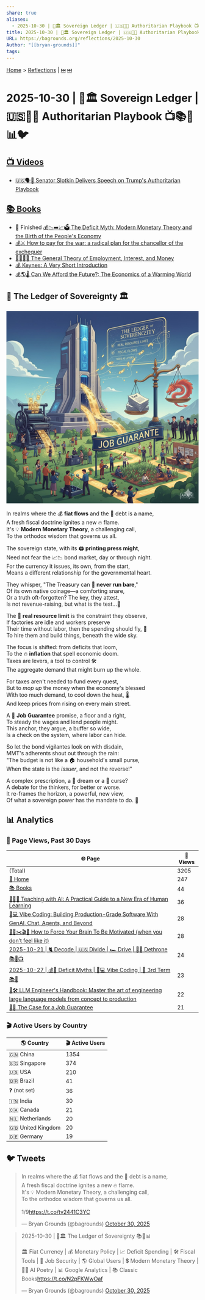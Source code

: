```yaml
---
share: true
aliases:
  - 2025-10-30 | 📜🏛️ Sovereign Ledger | 🇺🇸👑📖 Authoritarian Playbook 📺📚💌📊🐦
title: 2025-10-30 | 📜🏛️ Sovereign Ledger | 🇺🇸👑📖 Authoritarian Playbook 📺📚💌📊🐦
URL: https://bagrounds.org/reflections/2025-10-30
Author: "[[bryan-grounds]]"
tags:
---
```

[Home](../index.md) > [Reflections](./index.md) | [⏮️](./2025-10-29.md) [⏭️](./2025-10-31.md)  
# 2025-10-30 | 📜🏛️ Sovereign Ledger | 🇺🇸👑📖 Authoritarian Playbook 📺📚💌📊🐦  
## [📺 Videos](../videos/index.md)  
- [🇺🇸🗣️👑 Senator Slotkin Delivers Speech on Trump's Authoritarian Playbook](../videos/senator-slotkin-delivers-speech-on-trumps-authoritarian-playbook.md)  
  
## [📚 Books](../books/index.md)  
- 🏁 Finished [💰📉➡️📈🗳️ The Deficit Myth: Modern Monetary Theory and the Birth of the People's Economy](../books/the-deficit-myth.md)  
- [💰⚔️ How to pay for the war: a radical plan for the chancellor of the exchequer](../books/how-to-pay-for-the-war-a-radical-plan-for-the-chancellor-of-the-exchequer.md)  
- [🧑‍💼🏦💸 The General Theory of Employment, Interest, and Money](../books/the-general-theory-of-employment-interest-and-money.md)  
- [💰 Keynes: A Very Short Introduction](../books/keynes-a-very-short-introduction.md)  
- [💰🌎🌡️ Can We Afford the Future?: The Economics of a Warming World](../books/can-we-afford-the-future-the-economics-of-a-warming-world.md)  
  
## 📜 The Ledger of Sovereignty 🏛️  
  
![Pasted image 20251030022026](../Pasted%20image%2020251030022026.jpg)  
  
In realms where the 💰 **fiat flows** and the 📜 debt is a name,  
A fresh fiscal doctrine ignites a new 🔥 flame.  
It's 💡 **Modern Monetary Theory**, a challenging call,  
To the orthodox wisdom that governs us all.  
  
The sovereign state, with its 🖨️ **printing press might**,  
Need not fear the 📈📉 bond market, day or through night.  
For the currency it issues, its own, from the start,  
Means a different relationship for the governmental heart.  
  
They whisper, "The Treasury can 🚫 **never run bare**,"  
Of its own native coinage—a comforting snare,  
Or a truth oft-forgotten? The key, they attest,  
Is not revenue-raising, but what is the test...🤔  
  
The 🧱 **real resource limit** is the constraint they observe,  
If factories are idle and workers preserve  
Their time without labor, then the spending should fly, 🚀  
To hire them and build things, beneath the wide sky.  
  
The focus is shifted: from deficits that loom,  
To the 🔥 **inflation** that spell economic doom.  
Taxes are levers, a tool to control 🛠️  
The aggregate demand that might burn up the whole.  
  
For taxes aren't needed to fund every quest,  
But to *mop up* the money when the economy's blessed  
With too much demand, to cool down the heat, 🌡️  
And keep prices from rising on every main street.  
  
A 🤝 **Job Guarantee** promise, a floor and a right,  
To steady the wages and lend people might.  
This anchor, they argue, a buffer so wide,  
Is a check on the system, where labor can hide.  
  
So let the bond vigilantes look on with disdain,  
MMT's adherents shout out through the rain:  
"The budget is not like a 🏠 household's small purse,  
When the state is the *issuer*, and not the reverse!"  
  
A complex prescription, a 💭 dream or a 👿 curse?  
A debate for the thinkers, for better or worse.  
It re-frames the horizon, a powerful, new view,  
Of what a sovereign power has the mandate to do. 👑  
  
## 📊 Analytics  
### 👀 Page Views, Past 30 Days  
| 🌐 Page                                                                                                                                                                                                                        | 👀 Views |  
| ------------------------------------------------------------------------------------------------------------------------------------------------------------------------------------------------------------------------------ | -------- |  
| (Total)                                                                                                                                                                                                                        | 3205     |  
| [🏡 Home](../index.md)                                                                                                                                                                                                             | 247      |  
| [📚 Books](../books/index.md)                                                                                                                                                                                                      | 44       |  
| [🤖🧑‍🏫 Teaching with AI: A Practical Guide to a New Era of Human Learning](../books/teaching-with-ai-a-practical-guide-to-a-new-era-of-human-learning.md)                                                                        | 36       |  
| [🤖💻 Vibe Coding: Building Production-Grade Software With GenAI, Chat, Agents, and Beyond](../books/vibe-coding-building-production-grade-software-with-genai-chat-agents-and-beyond.md)                                          | 28       |  
| [🥱💭✂️🎬🫡 How to Force Your Brain To Be Motivated (when you don’t feel like it)](../videos/how-to-force-your-brain-to-be-motivated-when-you-dont-feel-like-it.md)                                                                | 28       |  
| [2025-10-21 \| 🐈 Decode \| 🇺🇸 Divide \| 🏎️ Drive \| 🚫👑 Dethrone 📚📰📺](./2025-10-21.md)                                                                                                                        | 24       |  
| [2025-10-27 \| 💰🦄 Deficit Myths \| 🤖💻 Vibe Coding \| 👑 3rd Term 📚📰](./2025-10-27.md)                                                                                                                           | 23       |  
| [🤖🛠️ LLM Engineer's Handbook: Master the art of engineering large language models from concept to production](../books/llm-engineers-handbook-master-the-art-of-engineering-large-language-models-from-concept-to-production.md) | 22       |  
| [💼✅ The Case for a Job Guarantee](../books/the-case-for-a-job-guarantee.md)                                                                                                                                                       | 21       |  
  
### 🎬 Active Users by Country  
| 🌎 Country          | 🎬 Active Users |  
| ------------------- | --------------- |  
| 🇨🇳 China          | 1354            |  
| 🇸🇬 Singapore      | 374             |  
| 🇺🇸 USA            | 210             |  
| 🇧🇷 Brazil         | 41              |  
| ❓ (not set)      | 36              |  
| 🇮🇳 India          | 30              |  
| 🇨🇦 Canada         | 21              |  
| 🇳🇱 Netherlands    | 20              |  
| 🇬🇧 United Kingdom | 20              |  
| 🇩🇪 Germany        | 19  
  
## 🐦 Tweets  
<blockquote class="twitter-tweet" data-theme="dark"><p lang="en" dir="ltr">In realms where the 💰 fiat flows and the 📜 debt is a name,<br>A fresh fiscal doctrine ignites a new 🔥 flame.<br>It&#39;s 💡 Modern Monetary Theory, a challenging call,<br>To the orthodox wisdom that governs us all.<br><br>1/9<a href="https://t.co/tv2441C3YC">https://t.co/tv2441C3YC</a></p>&mdash; Bryan Grounds (@bagrounds) <a href="https://twitter.com/bagrounds/status/1983818375739666903?ref_src=twsrc%5Etfw">October 30, 2025</a></blockquote> <script async src="https://platform.twitter.com/widgets.js" charset="utf-8"></script>  
  
<blockquote class="twitter-tweet" data-theme="dark"><p lang="en" dir="ltr">2025-10-30 | 📜🏛️ The Ledger of Sovereignty 📚💌📊<br><br>🏛️ Fiat Currency | 💰 Monetary Policy | 📈 Deficit Spending | 🛠️ Fiscal Tools | 💼 Job Security | 🌎 Global Users | 💲 Modern Monetary Theory | 🤖💌 AI Poetry | 📊 Google Analytics | 📚 Classic Books<a href="https://t.co/N2pFKWwOaf">https://t.co/N2pFKWwOaf</a></p>&mdash; Bryan Grounds (@bagrounds) <a href="https://twitter.com/bagrounds/status/1983829895894691930?ref_src=twsrc%5Etfw">October 30, 2025</a></blockquote> <script async src="https://platform.twitter.com/widgets.js" charset="utf-8"></script>